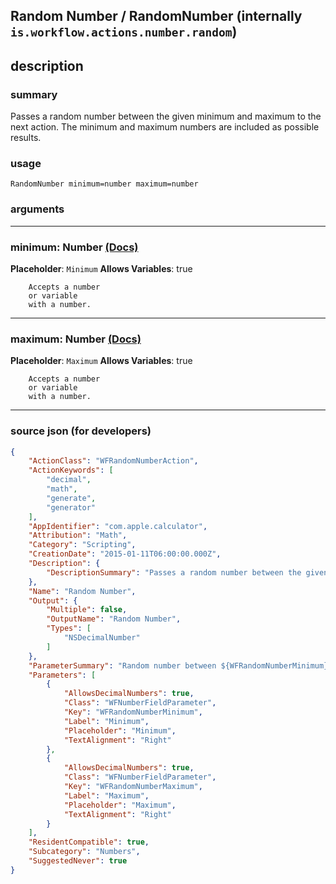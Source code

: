 
## Random Number / RandomNumber (internally `is.workflow.actions.number.random`)


## description

### summary

Passes a random number between the given minimum and maximum to the next action. The minimum and maximum numbers are included as possible results.


### usage
```
RandomNumber minimum=number maximum=number
```

### arguments

---

### minimum: Number [(Docs)](https://pfgithub.github.io/shortcutslang/gettingstarted#number-field)
**Placeholder**: `Minimum`
**Allows Variables**: true



		Accepts a number 
		or variable
		with a number.

---

### maximum: Number [(Docs)](https://pfgithub.github.io/shortcutslang/gettingstarted#number-field)
**Placeholder**: `Maximum`
**Allows Variables**: true



		Accepts a number 
		or variable
		with a number.

---

### source json (for developers)

```json
{
	"ActionClass": "WFRandomNumberAction",
	"ActionKeywords": [
		"decimal",
		"math",
		"generate",
		"generator"
	],
	"AppIdentifier": "com.apple.calculator",
	"Attribution": "Math",
	"Category": "Scripting",
	"CreationDate": "2015-01-11T06:00:00.000Z",
	"Description": {
		"DescriptionSummary": "Passes a random number between the given minimum and maximum to the next action. The minimum and maximum numbers are included as possible results."
	},
	"Name": "Random Number",
	"Output": {
		"Multiple": false,
		"OutputName": "Random Number",
		"Types": [
			"NSDecimalNumber"
		]
	},
	"ParameterSummary": "Random number between ${WFRandomNumberMinimum} and ${WFRandomNumberMaximum}",
	"Parameters": [
		{
			"AllowsDecimalNumbers": true,
			"Class": "WFNumberFieldParameter",
			"Key": "WFRandomNumberMinimum",
			"Label": "Minimum",
			"Placeholder": "Minimum",
			"TextAlignment": "Right"
		},
		{
			"AllowsDecimalNumbers": true,
			"Class": "WFNumberFieldParameter",
			"Key": "WFRandomNumberMaximum",
			"Label": "Maximum",
			"Placeholder": "Maximum",
			"TextAlignment": "Right"
		}
	],
	"ResidentCompatible": true,
	"Subcategory": "Numbers",
	"SuggestedNever": true
}
```
